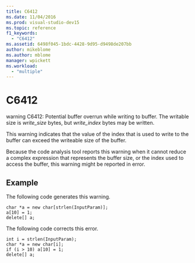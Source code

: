 ```yaml
---
title: C6412
ms.date: 11/04/2016
ms.prod: visual-studio-dev15
ms.topic: reference
f1_keywords:
  - "C6412"
ms.assetid: 6498f045-1bdc-4428-9d95-d9498de207bb
author: mikeblome
ms.author: mblome
manager: wpickett
ms.workload:
  - "multiple"
---
```

# C6412
warning C6412: Potential buffer overrun while writing to buffer. The writable size is *write_size* bytes, but *write_index* bytes may be written.

 This warning indicates that the value of the index that is used to write to the buffer can exceed the writeable size of the buffer.

 Because the code analysis tool reports this warning when it cannot reduce a complex expression that represents the buffer size, or the index used to access the buffer, this warning might be reported in error.

## Example
 The following code generates this warning.

```
char *a = new char[strlen(InputParam)];
a[10] = 1;
delete[] a;
```

 The following code corrects this error.

```
int i = strlen(InputParam);
char *a = new char[i];
if (i > 10) a[10] = 1;
delete[] a;
```